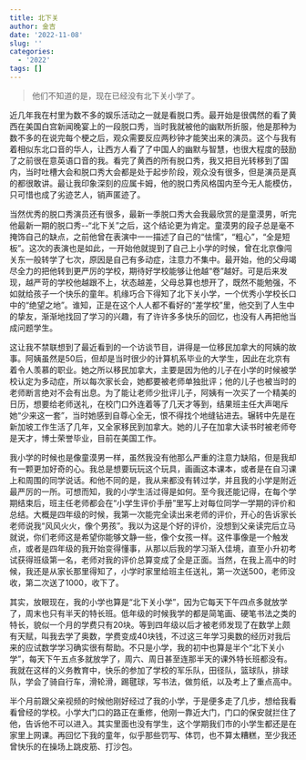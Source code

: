 ```yaml
---
title: 北下关
author: 金吉
date: '2022-11-08'
slug: ''
categories:
  - '2022'
tags: []
---
```


> 他们不知道的是，现在已经没有北下关小学了。

近几年我在村里为数不多的娱乐活动之一就是看脱口秀。最开始是很偶然的看了黄西在美国白宫新闻晚宴上的一段脱口秀，当时我就被他的幽默所折服，他是那种为数不多的在说完每个梗之后，观众需要反应两秒钟才能笑出来的演员。这个与我有着相似东北口音的华人，让西方人看了了中国人的幽默与智慧，也很大程度的鼓励了之前很在意英语口音的我。看完了黄西的所有脱口秀，我又把目光转移到了国内，当时吐槽大会和脱口秀大会都是处于起步阶段，观众没有很多，但是演员是真的都很敢讲。最让我印象深刻的应属卡姆，他的脱口秀风格国内至今无人能模仿，只可惜也成了劣迹艺人，销声匿迹了。

当然优秀的脱口秀演员还有很多，最新一季脱口秀大会我最欣赏的是童漠男，听完他最新一期的脱口秀--“北下关”之后，这个结论更为肯定。童漠男的段子总是毫不掩饰自己的缺点，之前他曾在表演中一一描述了自己的“怯懦”，“粗心”，“全是短板”。这次的表演也是如此，一开始他就提到了自己上小学的时候，曾在北京像闯关东一般转学了七次，原因是自己有多动症，注意力不集中。最开始，他的父母竭尽全力的把他转到更严厉的学校，期待好学校能够让他越“卷”越好。可是后来发现，越严苛的学校他越跟不上，状态越差，父母总算也想开了，既然不能勉强，不如就给孩子一个快乐的童年。机缘巧合下得知了北下关小学，一个优秀小学校长口中的“绝望之地”。谁知，正是在这个人人都不看好的“差学校”里，他交到了人生中的挚友，渐渐地找回了学习的兴趣，有了许许多多快乐的回忆，也没有人再把他当成问题学生。

这让我不禁联想到了最近看到的一个访谈节目，讲得是一位移民加拿大的阿姨的故事。阿姨虽然是50后，但却是当时很少的计算机系毕业的大学生，因此在北京有着令人羡慕的职业。她之所以移民加拿大，主要是因为他的儿子在小学的时候被学校认定为多动症，所以每次家长会，她都要被老师单独批评；他的儿子也被当时的老师断言绝对不会有出息。为了能让老师少批评儿子，阿姨有一次买了一个精美的日历，想要给老师送礼，在校门口外连着等了几天才等到，结果班主任大声喝斥她“少来这一套”，当时她感到自尊心全无，恨不得找个地缝钻进去。辗转中先是在新加坡工作生活了几年，又全家移民到加拿大。她的儿子在加拿大读书时被老师夸是天才，博士荣誉毕业，目前在美国工作。

我小学的时候也是像童漠男一样，虽然我没有他那么严重的注意力缺陷，但是我却有一颗更加好奇的心。我总是想要玩玩这个玩具，画画这本课本，或者是在自习课上和周围的同学说话。和他不同的是，我从来都没有转过学，并且我的小学是附近最严厉的一所。可想而知，我的小学生活过得是如何。至今我还能记得，在每个学期结束后，班主任老师都会在“小学生评价手册”里写上对每位同学一学期的评价和总结。大概是四年级的时候，我第一次能完全读出来老师的评价，开心的告诉家长老师说我“风风火火，像个男孩”。我以为这是个好的评价，没想到父亲读完后立马就说，你们老师这是希望你能够文静一些，像个女孩一样。这件事像是一个触发点，或者是四年级的我开始变得懂事，从那以后我的学习渐入佳境，直至小升初考试获得班级第一名，老师对我的评价总算变成了全是正面。当然，在我上高中的时候，我还是从家长那里得知了，小学时家里给班主任送礼，第一次送500，老师没收，第二次送了1000，收下了。

其实，放眼现在，我的小学也算是“北下关小学”，因为它每天下午四点多就放学了，周末也只有半天的特长班。低年级的时候我学的都是简笔画、硬笔书法之类的特长，貌似一个月的学费只有20块。等到四年级以后才被老师发现了在数学上颇有天赋，叫我去学了奥数，学费变成40块钱，不过这三年学习奥数的经历对我后来的应试数学学习确实很有帮助。不只是小学，我的初中也算是半个“北下关小学”，每天下午五点多就放学了，周六、周日甚至连那半天的课外特长班都没有。我就在这样的义务教育中，快乐的参加了学校的军乐队，田径队，篮球队，排球队，学会了骑自行车，滑轮滑，踢毽球，写书法，做剪纸，以及考上了重点高中。

半个月前跟父亲视频的时候他刚好经过了我的小学，于是便多走了几步，想给我看看曾经的学校。小学大门口的路正在重修，他刚一靠近大门，门口的保安就拦住了他，告诉他不可以进入。其实里面也没有学生，这个学期我们市的小学生都还是在家里上网课。再回忆下我的童年，似乎那些罚写、体罚，也不算太糟糕，至少我还曾快乐的在操场上跳皮筋、打沙包。



